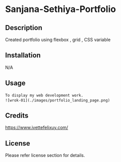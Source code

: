 # Sanjana-Sethiya-Portfolio
## Description

Created portfolio using flexbox , grid , CSS variable


## Installation

N/A

## Usage

    To display my web development work.
    ![wrok-01](./images/portfolio_landing_page.png)
    

## Credits

https://www.ivettefelixuy.com/

## License

Please refer license section for details.

